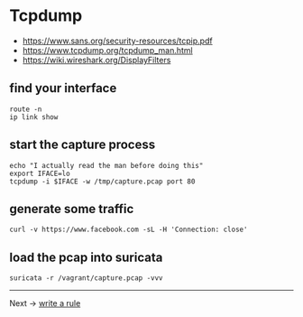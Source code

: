 # Tcpdump

 * https://www.sans.org/security-resources/tcpip.pdf
 * https://www.tcpdump.org/tcpdump_man.html
 * https://wiki.wireshark.org/DisplayFilters

## find your interface
```
route -n
ip link show
```

## start the capture process
```
echo "I actually read the man before doing this"
export IFACE=lo
tcpdump -i $IFACE -w /tmp/capture.pcap port 80
```

## generate some traffic

```
curl -v https://www.facebook.com -sL -H 'Connection: close'
```

## load the pcap into suricata

```
suricata -r /vagrant/capture.pcap -vvv
```

----
Next -> [write a rule](rules.writing.md)
